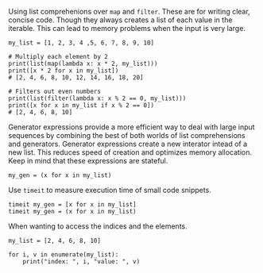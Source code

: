 Using list comprehenions over `map` and `filter`. These are for writing clear, concise code. Though they always creates a list of each value in the iterable. This can lead to memory problems when the input is very large.

```
my_list = [1, 2, 3, 4 ,5, 6, 7, 8, 9, 10]

# Multiply each element by 2
print(list(map(lambda x: x * 2, my_list))) 
print([x * 2 for x in my_list])
# [2, 4, 6, 8, 10, 12, 14, 16, 18, 20]

# Filters out even numbers
print(list(filter(lambda x: x % 2 == 0, my_list))) 
print([x for x in my_list if x % 2 == 0])
# [2, 4, 6, 8, 10]
```

Generator expressions provide a more efficient way to deal with large input sequences by combining the best of both worlds of list comprehensions and generators. Generator expressions create a new interator intead of a new list. This reduces speed of creation and optimizes memory allocation. Keep in mind that these expressions are stateful.

```
my_gen = (x for x in my_list)
```

Use `timeit` to measure execution time of small code snippets.

```
timeit my_gen = [x for x in my_list]
timeit my_gen = (x for x in my_list)
```

When wanting to access the indices and the elements.

```
my_list = [2, 4, 6, 8, 10]

for i, v in enumerate(my_list):
    print("index: ", i, "value: ", v)
```
